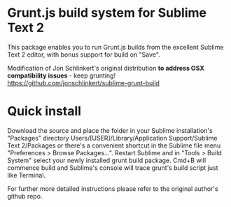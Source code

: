 Grunt.js build system for Sublime Text 2
========================================

This package enables you to run Grunt.js builds from the excellent Sublime Text 2 editor, with bonus support for build on "Save".

Modification of Jon Schlinkert's original distribution <b>to address OSX compatibility issues</b> - keep grunting!<br />
https://github.com/jonschlinkert/sublime-grunt-build

Quick install
========================================
Download the source and place the folder in your Sublime installation's "Packages" directory Users/[USER]/Library/Application Support/Sublime Text 2/Packages or there's a convenient shortcut in the Sublime file menu "Preferences > Browse Packages...". Restart Sublime and in "Tools > Build System" select your newly installed grunt build package. Cmd+B will commence build and Sublime's console will trace grunt's build script just like Terminal.

For further more detailed instructions please refer to the original author's github repo.